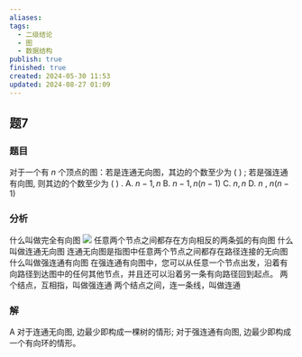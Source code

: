 ```yaml
---
aliases: 
tags:
  - 二级结论
  - 图
  - 数据结构
publish: true
finished: true
created: 2024-05-30 11:53
updated: 2024-08-27 01:09
---
```


## 题7
### 题目
对于一个有 $n$ 个顶点的图：若是连通无向图，其边的个数至少为 ( ) ; 
若是强连通有向图, 则其边的个数至少为 ( ) .
A. $n - 1,n$ 
B. $n - 1,n( {n - 1})$
C. $n,n$ 
D. $n$ , $n( {n - 1})$
### 分析
什么叫做完全有向图
![](https://img.hwenyi.tech/202408311200147.webp)
任意两个节点之间都存在方向相反的两条弧的有向图
什么叫做连通无向图
连通无向图是指图中任意两个节点之间都存在路径连接的无向图
什么叫做强连通有向图
在强连通有向图中，您可以从任意一个节点出发，沿着有向路径到达图中的任何其他节点，并且还可以沿着另一条有向路径回到起点。
两个结点，互相指，叫做强连通
两个结点之间，连一条线，叫做连通
### 解
A
对于连通无向图, 边最少即构成一棵树的情形; 对于强连通有向图, 边最少即构成一个有向环的情形。